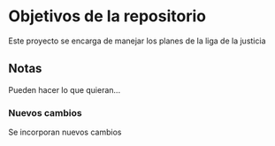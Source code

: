 # Objetivos de la repositorio

Este proyecto se encarga de manejar los planes de la liga de la justicia


## Notas
Pueden hacer lo que quieran...


### Nuevos cambios
Se incorporan nuevos cambios
